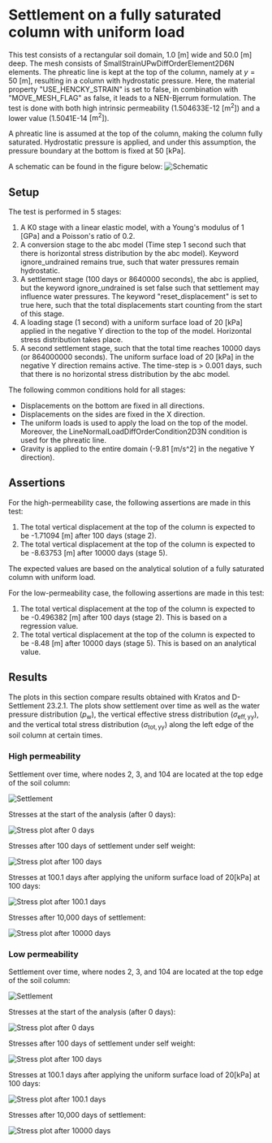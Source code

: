 # Settlement on a fully saturated column with uniform load
This test consists of a rectangular soil domain, 1.0 [m] wide and 50.0 [m] deep. The mesh consists of SmallStrainUPwDiffOrderElement2D6N elements. The phreatic line is kept at the top of the column, namely at $y = 50$ [m], resulting in a column with hydrostatic pressure. Here, the material property "USE_HENCKY_STRAIN" is set to false, in combination with "MOVE_MESH_FLAG" as false, it leads to a NEN-Bjerrum formulation. The test is done with both high intrinsic permeability (1.504633E-12 $\mathrm{[m^2]}$) and a lower value (1.5041E-14 $\mathrm{[m^2]}$).

A phreatic line is assumed at the top of the column, making the column fully saturated. Hydrostatic pressure is applied, and under this assumption, the pressure boundary at the bottom is fixed at 50 [kPa].

A schematic can be found in the figure below:
![Schematic](Schematic.svg)

## Setup

The test is performed in 5 stages:
1. A K0 stage with a linear elastic model, with a Young's modulus of 1 [GPa] and a Poisson's ratio of 0.2.
2. A conversion stage to the abc model (Time step 1 second such that there is horizontal stress distribution by the abc model). Keyword ignore_undrained remains true, such that water pressures remain hydrostatic.
3. A settlement stage (100 days or 8640000 seconds), the abc is applied, but the keyword ignore_undrained is set false such that settlement may influence water pressures. The keyword "reset_displacement" is set to true here, such that the total displacements start counting from the start of this stage.
4. A loading stage (1 second) with a uniform surface load of 20 [kPa] applied in the negative Y direction to the top of the model. Horizontal stress distribution takes place.
5. A second settlement stage, such that the total time reaches 10000 days (or 864000000 seconds). The uniform surface load of 20 [kPa] in the negative Y direction remains active. The time-step is > 0.001 days, such that there is no horizontal stress distribution by the abc model.

The following common conditions hold for all stages:
  - Displacements on the bottom are fixed in all directions.
  - Displacements on the sides are fixed in the X direction.
  - The uniform loads is used to apply the load on the top of the model. Moreover, the LineNormalLoadDiffOrderCondition2D3N condition is used for the phreatic line.
  - Gravity is applied to the entire domain (-9.81 [m/s^2] in the negative Y direction).

## Assertions
For the high-permeability case, the following assertions are made in this test:
1. The total vertical displacement at the top of the column is expected to be -1.71094 [m] after 100 days (stage 2).
2. The total vertical displacement at the top of the column is expected to be -8.63753 [m] after 10000 days (stage 5).

The expected values are based on the analytical solution of a fully saturated column with uniform load.

For the low-permeability case, the following assertions are made in this test:
1. The total vertical displacement at the top of the column is expected to be -0.496382 [m] after 100 days (stage 2). This is based on a regression value.
2. The total vertical displacement at the top of the column is expected to be -8.48 [m] after 10000 days (stage 5). This is based on an analytical value.

## Results

The plots in this section compare results obtained with Kratos and D-Settlement 23.2.1.  The plots show settlement over time as well as the water pressure distribution ($`p_{\mathrm{w}}`$), the vertical effective stress distribution ($`\sigma_{\mathrm{eff, yy}}`$), and the vertical total stress distribution ($`\sigma_{\mathrm{tot, yy}}`$) along the left edge of the soil column at certain times. 

### High permeability

Settlement over time, where nodes 2, 3, and 104 are located at the top edge of the soil column:

![Settlement](high_permeability/test_case_2_settlement_plot.svg)

Stresses at the start of the analysis (after 0 days):

![Stress plot after 0 days](high_permeability/test_case_2_stress_plot_after_0_days.svg)

Stresses after 100 days of settlement under self weight:

![Stress plot after 100 days](high_permeability/test_case_2_stress_plot_after_100_days.svg)

Stresses at 100.1 days after applying the uniform surface load of $`20 [\mathrm{kPa}]`$ at 100 days:

![Stress plot after 100.1 days](high_permeability/test_case_2_stress_plot_after_100.1_days.svg)

Stresses after 10,000 days of settlement:

![Stress plot after 10000 days](high_permeability/test_case_2_stress_plot_after_10000_days.svg)

### Low permeability

Settlement over time, where nodes 2, 3, and 104 are located at the top edge of the soil column:

![Settlement](low_permeability/test_case_4_settlement_plot.svg)

Stresses at the start of the analysis (after 0 days):

![Stress plot after 0 days](low_permeability/test_case_4_stress_plot_after_0_days.svg)

Stresses after 100 days of settlement under self weight:

![Stress plot after 100 days](low_permeability/test_case_4_stress_plot_after_100_days.svg)

Stresses at 100.1 days after applying the uniform surface load of $`20 [\mathrm{kPa}]`$ at 100 days:

![Stress plot after 100.1 days](low_permeability/test_case_4_stress_plot_after_100.1_days.svg)

Stresses after 10,000 days of settlement:

![Stress plot after 10000 days](low_permeability/test_case_4_stress_plot_after_10000_days.svg)
